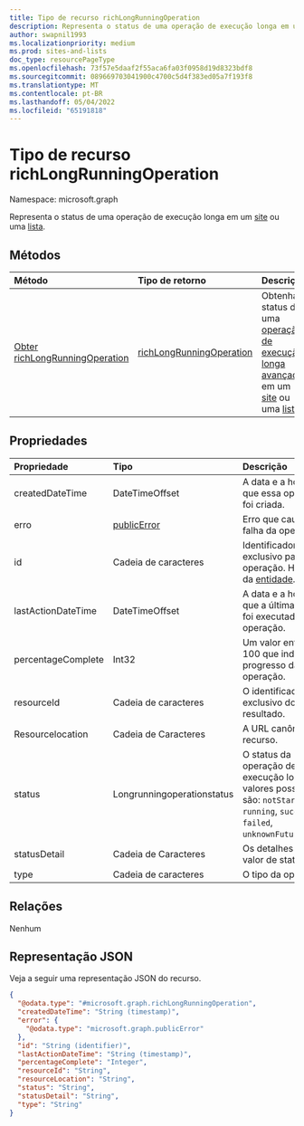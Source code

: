 ```yaml
---
title: Tipo de recurso richLongRunningOperation
description: Representa o status de uma operação de execução longa em um site ou uma lista.
author: swapnil1993
ms.localizationpriority: medium
ms.prod: sites-and-lists
doc_type: resourcePageType
ms.openlocfilehash: 73f57e5daaf2f55aca6fa03f0958d19d8323bdf8
ms.sourcegitcommit: 089669703041900c4700c5d4f383ed05a7f193f8
ms.translationtype: MT
ms.contentlocale: pt-BR
ms.lasthandoff: 05/04/2022
ms.locfileid: "65191818"
---
```

# <a name="richlongrunningoperation-resource-type"></a>Tipo de recurso richLongRunningOperation

Namespace: microsoft.graph

Representa o status de uma operação de execução longa em um [site](../resources/site.md) ou uma [lista](../resources/list.md).

## <a name="methods"></a>Métodos
|Método|Tipo de retorno|Descrição|
|:---|:---|:---|
|[Obter richLongRunningOperation](../api/richlongrunningoperation-get.md)|[richLongRunningOperation](../resources/richlongrunningoperation.md)|Obtenha o status de uma [operação de execução longa avançada](../resources/richlongrunningoperation.md) em um [site](../resources/site.md) ou uma [lista](../resources/list.md).|

## <a name="properties"></a>Propriedades

|Propriedade|Tipo|Descrição|
|:---|:---|:---|
|createdDateTime|DateTimeOffset|A data e a hora em que essa operação foi criada.|
|erro|[publicError](../resources/publicerror.md)| Erro que causou a falha da operação.|
|id|Cadeia de caracteres|Identificador exclusivo para a operação. Herdado da [entidade](../resources/entity.md).|
|lastActionDateTime|DateTimeOffset| A data e a hora em que a última ação foi executada nesta operação.|
|percentageComplete|Int32|Um valor entre 0 e 100 que indica o progresso da operação.|
|resourceId|Cadeia de caracteres|O identificador exclusivo do resultado.|
|Resourcelocation|Cadeia de Caracteres|A URL canônica do recurso.|
|status|Longrunningoperationstatus|O status da operação de execução longa. Os valores possíveis são: `notStarted`, `running`, `succeeded`, `failed`, `unknownFutureValue`.|
|statusDetail|Cadeia de Caracteres|Os detalhes sobre o valor de status.|
|type|Cadeia de caracteres| O tipo da operação.|

## <a name="relationships"></a>Relações
Nenhum

## <a name="json-representation"></a>Representação JSON
Veja a seguir uma representação JSON do recurso.
<!-- {
  "blockType": "resource",
  "keyProperty": "id",
  "@odata.type": "microsoft.graph.richLongRunningOperation",
  "openType": false
}
-->
``` json
{
  "@odata.type": "#microsoft.graph.richLongRunningOperation",
  "createdDateTime": "String (timestamp)",
  "error": {
    "@odata.type": "microsoft.graph.publicError"
  },
  "id": "String (identifier)",
  "lastActionDateTime": "String (timestamp)",
  "percentageComplete": "Integer",
  "resourceId": "String",
  "resourceLocation": "String",
  "status": "String",
  "statusDetail": "String",
  "type": "String"
}
```

